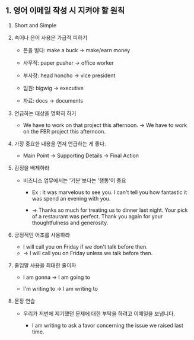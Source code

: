 ## 1. 영어 이메일 작성 시 지켜야 할 원칙

1. Short and Simple 

2. 속어나 은어 사용은 가급적 피하기

    - 돈을 벌다: make a buck -> make/earn money
    
    - 사무직: paper pusher -> office worker

    - 부사장: head honcho -> vice president

    - 임원: bigwig -> executive

    - 자료: docs -> documents

3. 언급하는 대상을 명확히 하기

    - We have to work on that project this afternoon. -> We have to work on the FBR project this afternoon.

4. 가장 중요한 내용을 먼저 언급하는 게 좋다.

    - Main Point -> Supporting Details -> Final Action

5. 감정을 배제하라

    - 비즈니스 업무에서는 '기분'보다는 '행동'이 중요

        - Ex : It was marvelous to see you. I can't tell you how fantastic it was spend an evening with you.

        - -> Thanks so much for treating us to dinner last night. Your pick of a restaurant was perfect. Thank you again for your thoughtfulness and generosity.

6. 긍정적인 어조를 사용하라

    - I will call you on Friday if we don't talk before then.
    - -> I will call you on Friday unless we talk before then.

7. 줄임말 사용을 최대한 줄이자

    - I am gonna -> I am going to

    - I'm writing to -> I am writing to 

8. 문장 연습

    - 우리가 저번에 제기했던 문제에 대한 부탁을 하려고 이메일을 보냅니다.

        - I am writing to ask a favor concerning the issue we raised last time.